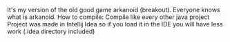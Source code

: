 It's my version of the old good game arkanoid (breakout). Everyone knows what is arkanoid.
How to compile:
Compile like every other java project
Project was made in Intellij Idea so if you load it in the IDE you will have less work (.idea directory included)

